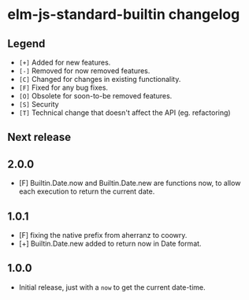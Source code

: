 # elm-js-standard-builtin changelog

## Legend

- `[+]` Added for new features.
- `[-]` Removed for now removed features.
- `[C]` Changed for changes in existing functionality.
- `[F]` Fixed for any bug fixes.
- `[O]` Obsolete for soon-to-be removed features.
- `[S]` Security
- `[T]` Technical change that doesn't affect the API (eg. refactoring)

## Next release

## 2.0.0

- [F] Builtin.Date.now and Builtin.Date.new are functions now, to
  allow each execution to return the current date.

## 1.0.1

- [F] fixing the native prefix from aherranz to coowry.
- [+] Builtin.Date.new added to return now in Date format.

## 1.0.0

- Initial release, just with a `now` to get the current date-time.
